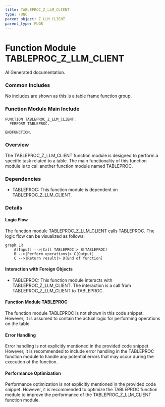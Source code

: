 ```yaml
---
title: TABLEPROC_Z_LLM_CLIENT
type: FUNC
parent_object: Z_LLM_CLIENT
parent_type: FUGR
---
```


# Function Module TABLEPROC_Z_LLM_CLIENT

AI Generated documentation.

### Common Includes

No includes are shown as this is a table frame function group.

### Function Module Main Include

```abap
FUNCTION TABLEPROC_Z_LLM_CLIENT.
  PERFORM TABLEPROC.

ENDFUNCTION.
```

### Overview

The TABLEPROC_Z_LLM_CLIENT function module is designed to perform a specific task related to a table. The main functionality of this function module is to call another function module named TABLEPROC.

### Dependencies

- TABLEPROC: This function module is dependent on TABLEPROC_Z_LLM_CLIENT.

### Details

#### Logic Flow

The function module TABLEPROC_Z_LLM_CLIENT calls TABLEPROC. The logic flow can be visualized as follows:

```mermaid
graph LR
    A[Input] -->|Call TABLEPROC|> B[TABLEPROC]
    B -->|Perform operations|> C[Output]
    C -->|Return result|> D[End of function]
```

#### Interaction with Foreign Objects

- TABLEPROC: This function module interacts with TABLEPROC_Z_LLM_CLIENT. The interaction is a call from TABLEPROC_Z_LLM_CLIENT to TABLEPROC.

#### Function Module TABLEPROC

The function module TABLEPROC is not shown in this code snippet. However, it is assumed to contain the actual logic for performing operations on the table.

#### Error Handling

Error handling is not explicitly mentioned in the provided code snippet. However, it is recommended to include error handling in the TABLEPROC function module to handle any potential errors that may occur during the execution of the function.

#### Performance Optimization

Performance optimization is not explicitly mentioned in the provided code snippet. However, it is recommended to optimize the TABLEPROC function module to improve the performance of the TABLEPROC_Z_LLM_CLIENT function module.
